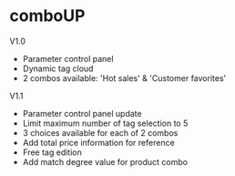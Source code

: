 # comboUP

V1.0

- Parameter control panel
- Dynamic tag cloud
- 2 combos available: 'Hot sales' & 'Customer favorites'

V1.1

- Parameter control panel update
- Limit maximum number of tag selection to 5
- 3 choices available for each of 2 combos
- Add total price information for reference
- Free tag edition
- Add match degree value for product combo